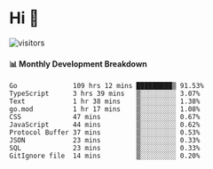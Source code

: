 # Hi 👋
 
![visitors](https://visitor-badge.glitch.me/badge?page_id=sorcererxw.sorcererx)

#### 📊 Monthly Development Breakdown

<!--START_SECTION:waka-->
```text
Go              109 hrs 12 mins █████████▒ 91.53%
TypeScript      3 hrs 39 mins   ▒░░░░░░░░░ 3.07%
Text            1 hr 38 mins    ▒░░░░░░░░░ 1.38%
go.mod          1 hr 17 mins    ▒░░░░░░░░░ 1.08%
CSS             47 mins         ▒░░░░░░░░░ 0.67%
JavaScript      44 mins         ▒░░░░░░░░░ 0.62%
Protocol Buffer 37 mins         ▒░░░░░░░░░ 0.53%
JSON            23 mins         ▒░░░░░░░░░ 0.33%
SQL             23 mins         ▒░░░░░░░░░ 0.33%
GitIgnore file  14 mins         ▒░░░░░░░░░ 0.20%
```
<!--END_SECTION:waka-->
